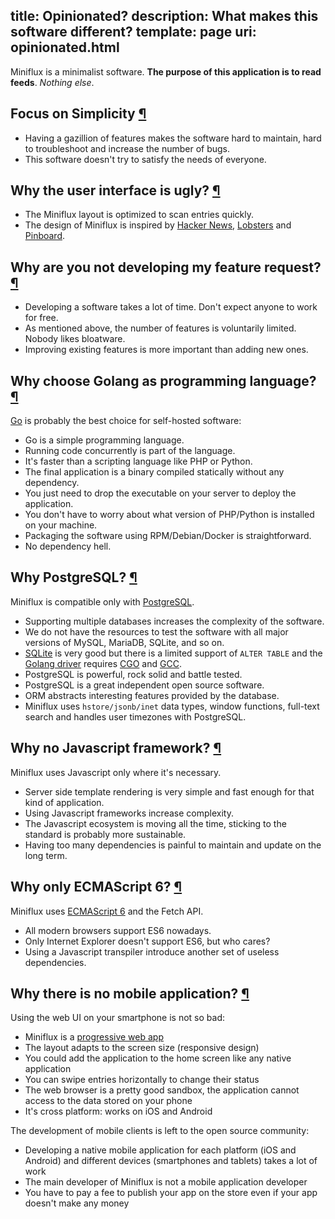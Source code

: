 title: Opinionated?
description: What makes this software different?
template: page
uri: opinionated.html
---

Miniflux is a minimalist software. **The purpose of this application is to read feeds**. _Nothing else_.

<h2 id="simplicity">Focus on Simplicity <a class="anchor" href="#simplicity" title="Permalink">¶</a></h2>

- Having a gazillion of features makes the software hard to maintain, hard to troubleshoot and increase the number of bugs.
- This software doesn't try to satisfy the needs of everyone.

<h2 id="ui">Why the user interface is ugly? <a class="anchor" href="#ui" title="Permalink">¶</a></h2>

- The Miniflux layout is optimized to scan entries quickly.
- The design of Miniflux is inspired by [Hacker News](https://news.ycombinator.com/), [Lobsters](https://lobste.rs/) and [Pinboard](https://pinboard.in/).

<h2 id="feature-request">Why are you not developing my feature request? <a class="anchor" href="#feature-request" title="Permalink">¶</a></h2>

- Developing a software takes a lot of time. Don't expect anyone to work for free.
- As mentioned above, the number of features is voluntarily limited. Nobody likes bloatware.
- Improving existing features is more important than adding new ones.

<h2 id="golang">Why choose Golang as programming language? <a class="anchor" href="#golang" title="Permalink">¶</a></h2>

[Go](https://golang.org/) is probably the best choice for self-hosted software:

- Go is a simple programming language.
- Running code concurrently is part of the language.
- It's faster than a scripting language like PHP or Python.
- The final application is a binary compiled statically without any dependency.
- You just need to drop the executable on your server to deploy the application.
- You don't have to worry about what version of PHP/Python is installed on your machine.
- Packaging the software using RPM/Debian/Docker is straightforward.
- No dependency hell.

<h2 id="postgresql">Why PostgreSQL? <a class="anchor" href="#postgresql" title="Permalink">¶</a></h2>

Miniflux is compatible only with [PostgreSQL](https://www.postgresql.org/).

- Supporting multiple databases increases the complexity of the software.
- We do not have the resources to test the software with all major versions of MySQL, MariaDB, SQLite, and so on.
- [SQLite](https://www.sqlite.org/) is very good but there is a limited support of `ALTER TABLE` and the [Golang driver](https://github.com/mattn/go-sqlite3) requires [CGO](https://golang.org/cmd/cgo/) and [GCC](https://gcc.gnu.org/).
- PostgreSQL is powerful, rock solid and battle tested.
- PostgreSQL is a great independent open source software.
- ORM abstracts interesting features provided by the database.
- Miniflux uses `hstore/jsonb/inet` data types, window functions, full-text search and handles user timezones with PostgreSQL.

<h2 id="js-framework">Why no Javascript framework? <a class="anchor" href="#js-framework" title="Permalink">¶</a></h2>

Miniflux uses Javascript only where it's necessary.

- Server side template rendering is very simple and fast enough for that kind of application.
- Using Javascript frameworks increase complexity.
- The Javascript ecosystem is moving all the time, sticking to the standard is probably more sustainable.
- Having too many dependencies is painful to maintain and update on the long term.

<h2 id="es6">Why only ECMAScript 6? <a class="anchor" href="#es6" title="Permalink">¶</a></h2>

Miniflux uses [ECMAScript 6](https://en.wikipedia.org/wiki/ECMAScript#6th_Edition_-_ECMAScript_2015) and the Fetch API.

- All modern browsers support ES6 nowadays.
- Only Internet Explorer doesn't support ES6, but who cares?
- Using a Javascript transpiler introduce another set of useless dependencies.


<h2 id="mobile-app">Why there is no mobile application? <a class="anchor" href="#mobile-app" title="Permalink">¶</a></h2>

Using the web UI on your smartphone is not so bad:

- Miniflux is a [progressive web app](https://developer.mozilla.org/en-US/Apps/Progressive>)
- The layout adapts to the screen size (responsive design)
- You could add the application to the home screen like any native application
- You can swipe entries horizontally to change their status
- The web browser is a pretty good sandbox, the application cannot access to the data stored on your phone
- It's cross platform: works on iOS and Android

The development of mobile clients is left to the open source community:

- Developing a native mobile application for each platform (iOS and Android) and different devices (smartphones and tablets) takes a lot of work
- The main developer of Miniflux is not a mobile application developer
- You have to pay a fee to publish your app on the store even if your app doesn't make any money
